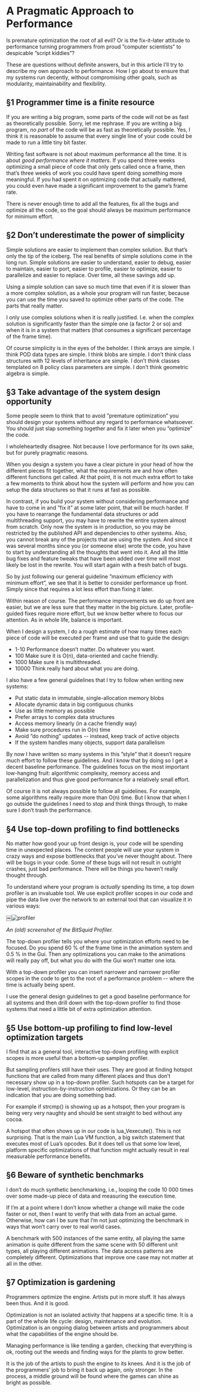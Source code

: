 # A Pragmatic Approach to Performance

Is premature optimization the root of all evil? Or is the fix-it-later attitude to performance turning programmers from proud ”computer scientists” to despicable ”script kiddies”?

These are questions without definite answers, but in this article I’ll try to describe my own approach to performance. How I go about to ensure that my systems run decently, without compromising other goals, such as modularity, maintainability and flexibility.

## §1 Programmer time is a finite resource

If you are writing a big program, some parts of the code will not be as fast as theoretically possible. Sorry, let me rephrase. If you are writing a big program, *no part* of the code will be as fast as theoretically possible. Yes, I think it is reasonable to assume that every single line of your code could be made to run a little tiny bit faster.

Writing fast software is not about maximum performance all the time. It is about *good performance where it matters*. If you spend three weeks optimizing a small piece of code that only gets called once a frame, then that’s three weeks of work you could have spent doing something more meaningful. If you had spent it on optimizing code that actually mattered, you could even have made a significant improvement to the game’s frame rate.

There is never enough time to add all the features, fix all the bugs and optimize all the code, so the goal should always be maximum performance for minimum effort.

## §2 Don’t underestimate the power of simplicity

Simple solutions are easier to implement than complex solution. But that’s only the tip of the iceberg. The real benefits of simple solutions come in the long run. Simple solutions are easier to understand, easier to debug, easier to maintain, easier to port, easier to profile, easier to optimize, easier to parallelize and easier to replace. Over time, all these savings add up.

Using a simple solution can save so much time that even if it is slower than a more complex solution, as a whole your program will run faster, because you can use the time you saved to optimize other parts of the code. The parts that really matter.

I only use complex solutions when it is really justified. I.e. when the complex solution is significantly faster than the simple one (a factor 2 or so) and when it is in a system that matters (that consumes a significant percentage of the frame time).

Of course simplicity is in the eyes of the beholder. I think arrays are simple. I think POD data types are simple. I think blobs are simple. I don’t think class structures with 12 levels of inheritance are simple. I don’t think classes templated on 8 policy class parameters are simple. I don’t think geometric algebra is simple.

## §3 Take advantage of the system design opportunity

Some people seem to think that to avoid ”premature optimization” you should design your systems without any regard to performance whatsoever. You should just slap something together and fix it later when you ”optimize” the code.

I wholeheartedly disagree. Not because I love performance for its own sake, but for purely pragmatic reasons.

When you design a system you have a clear picture in your head of how the different pieces fit together, what the requirements are and how often different functions get called. At that point, it is not much extra effort to take a few moments to think about how the system will perform and how you can setup the data structures so that it runs at fast as possible.

In contrast, if you build your system without considering performance and have to come in and ”fix it” at some later point, that will be much harder. If you have to rearrange the fundamental data structures or add multithreading support, you may have to rewrite the entire system almost from scratch. Only now the system is in production, so you may be restricted by the published API and dependencies to other systems. Also, you cannot break any of the projects that are using the system. And since it was several months since you (or someone else) wrote the code, you have to start by understanding all the thoughts that went into it. And all the little bug fixes and feature tweaks that have been added over time will most likely be lost in the rewrite. You will start again with a fresh batch of bugs.

So by just following our general guideline ”maximum efficiency with minimum effort”, we see that it is better to consider performance up front. Simply since that requires a lot less effort than fixing it later.

Within reason of course. The performance improvements we do up front are easier, but we are less sure that they matter in the big picture. Later, profile-guided fixes require more effort, but we know better where to focus our attention. As in whole life, balance is important.

When I design a system, I do a rough estimate of how many times each piece of code will be executed per frame and use that to guide the design:

* 1-10 Performance doesn’t matter. Do whatever you want.
* 100 Make sure it is O(n), data-oriented and cache friendly.
* 1000 Make sure it is multithreaded.
* 10000 Think really hard about what you are doing.

I also have a few general guidelines that I try to follow when writing new systems:

* Put static data in immutable, single-allocation memory blobs
* Allocate dynamic data in big contiguous chunks
* Use as little memory as possible
* Prefer arrays to complex data structures
* Access memory linearly (in a cache friendly way)
* Make sure procedures run in O(n) time
* Avoid ”do nothing” updates -- instead, keep track of active objects
* If the system handles many objects, support data parallelism

By now I have written so many systems in this ”style” that it doesn’t require much effort to follow these guidelines. And I know that by doing so I get a decent baseline performance. The guidelines focus on the most important low-hanging fruit: algorithmic complexity, memory access and parallelization and thus give good performance for a relatively small effort.

Of course it is not always possible to follow all guidelines. For example, some algorithms really require more than O(n) time. But I know that when I go outside the guidelines I need to stop and think things through, to make sure I don’t trash the performance.

## §4 Use top-down profiling to find bottlenecks

No matter how good your up front design is, your code will be spending time in unexpected places. The content people will use your system in crazy ways and expose bottlenecks that you’ve never thought about. There will be bugs in your code. Some of these bugs will not result in outright crashes, just bad performance. There will be things you haven’t really thought through.

To understand where your program is *actually* spending its time, a top down profiler is an invaluable tool. We use explicit profiler scopes in our code and pipe the data live over the network to an external tool that can visualize it in various ways:

￼![profiler](a-pragmatic-approach-to-performance-1.jpg)

*An (old) screenshot of the BitSquid Profiler.*


The top-down profiler tells you where your optimization efforts need to be focused. Do you spend 60 % of the frame time in the animation system and 0.5 % in the Gui. Then any optimizations you can make to the animations will really pay off, but what you do with the Gui won’t matter one iota.

With a top-down profiler you can insert narrower and narrower profiler scopes in the code to get to the root of a performance problem -- where the time is actually being spent.

I use the general design guidelines to get a good baseline performance for all systems and then drill down with the top-down profiler to find those systems that need a little bit of extra optimization attention.

## §5 Use bottom-up profiling to find low-level optimization targets

I find that as a general tool, interactive top-down profiling with explicit scopes is more useful than a bottom-up sampling profiler.

But sampling profilers still have their uses. They are good at finding hotspot functions that are called from many different places and thus don’t necessary show up in a top-down profiler. Such hotspots can be a target for low-level, instruction-by-instruction optimizations. Or they can be an indication that you are doing something bad.

For example if strcmp() is showing up as a hotspot, then your program is being very very naughty and should be sent straight to bed without any cocoa.

A hotspot that often shows up in our code is lua_Vexecute(). This is not surprising. That is the main Lua VM function, a big switch statement that executes most of Lua’s opcodes. But it does tell us that some low level, platform specific optimizations of that function might actually result in real measurable performance benefits.

## §6 Beware of synthetic benchmarks

I don’t do much synthetic benchmarking, i.e., looping the code 10 000 times over some made-up piece of data and measuring the execution time.

If I’m at a point where I don’t know whether a change will make the code faster or not, then I want to verify that with data from an actual game. Otherwise, how can I be sure that I’m not just optimizing the benchmark in ways that won’t carry over to real world cases.

A benchmark with 500 instances of the same entity, all playing the same animation is quite different from the same scene with 50 different unit types, all playing different animations. The data access patterns are completely different. Optimizations that improve one case may not matter at all in the other.

## §7 Optimization is gardening

Programmers optimize the engine. Artists put in more stuff. It has always been thus. And it is good.

Optimization is not an isolated activity that happens at a specific time. It is a part of the whole life cycle: design, maintenance and evolution. Optimization is an ongoing dialog between artists and programmers about what the capabilities of the engine should be.

Managing performance is like tending a garden, checking that everything is ok, rooting out the weeds and finding ways for the plants to grow better.

It is the job of the artists to push the engine to its knees. And it is the job of the programmers’ job to bring it back up again, only stronger. In the process, a middle ground will be found where the games can shine as bright as possible.